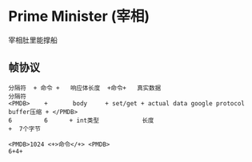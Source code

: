 # Prime Minister (宰相)


宰相肚里能撑船 


## 帧协议

```
分隔符  + 命令 +   响应体长度  +命令+   真实数据                                 分隔符
<PMDB>    +       body     + set/get + actual data google protocol buffer压缩 + </PMDB>
6         6      + int类型            长度                                   +  7个字节

<PMDB>1024 <+>命令</+> <PMDB>
6+4+
```








